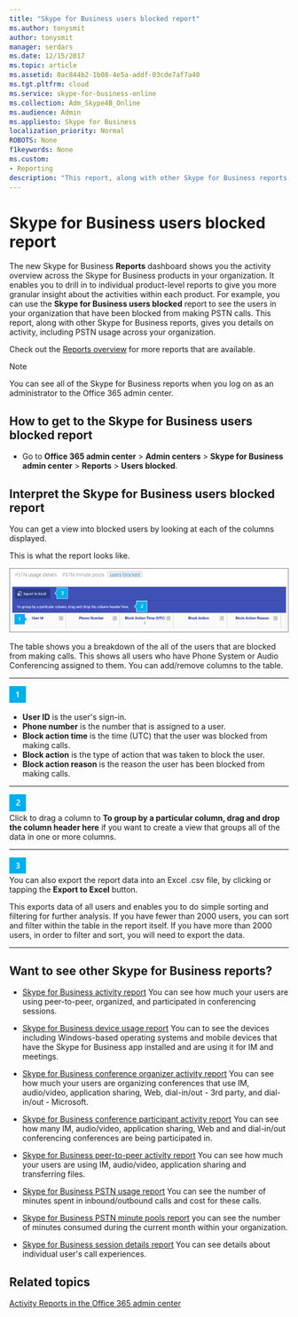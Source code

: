 ```yaml
---
title: "Skype for Business users blocked report"
ms.author: tonysmit
author: tonysmit
manager: serdars
ms.date: 12/15/2017
ms.topic: article
ms.assetid: 0ac844b2-1b08-4e5a-addf-03cde7af7a40
ms.tgt.pltfrm: cloud
ms.service: skype-for-business-online
ms.collection: Adm_Skype4B_Online
ms.audience: Admin
ms.appliesto: Skype for Business
localization_priority: Normal
ROBOTS: None
f1keywords: None
ms.custom:
- Reporting
description: "This report, along with other Skype for Business reports, gives you details on activity, including PSTN usage across your organization. "
---
```


# Skype for Business users blocked report

The new Skype for Business **Reports** dashboard shows you the activity overview across the Skype for Business products in your organization. It enables you to drill in to individual product-level reports to give you more granular insight about the activities within each product. For example, you can use the **Skype for Business users blocked** report to see the users in your organization that have been blocked from making PSTN calls. This report, along with other Skype for Business reports, gives you details on activity, including PSTN usage across your organization.
  
 Check out the [Reports overview](https://support.office.com/article/0d6dfb17-8582-4172-a9a9-aed798150263) for more reports that are available.
  
> [!NOTE]
> You can see all of the Skype for Business reports when you log on as an administrator to the Office 365 admin center. 
  
## How to get to the Skype for Business users blocked report

- Go to **Office 365 admin center** > **Admin centers** > **Skype for Business admin center** > **Reports** > **Users blocked**.
    
## Interpret the Skype for Business users blocked report

You can get a view into blocked users by looking at each of the columns displayed.
  
This is what the report looks like. 
  
![Blocked users report](../images/df50a413-7a51-4340-a59b-3f83de941762.png)

The table shows you a breakdown of the all of the users that are blocked from making calls. This shows all users who have Phone System or Audio Conferencing assigned to them. You can add/remove columns to the table.
***
![1](../images/SfBCallout1.png)
*   **User ID** is the user's sign-in.
*   **Phone number** is the number that is assigned to a user. 
*   **Block action time** is the time (UTC) that the user was blocked from making calls.
*   **Block action** is the type of action that was taken to block the user.
*   **Block action reason** is the reason the user has been blocked from making calls.
***
![2](../images/SfBCallout2.png)<br/>
Click to drag a column to **To group by a particular column, drag and drop the column header here** if you want to create a view that groups all of the data in one or more columns.
***
![3](../images/SfBCallout3.png)<br/>
You can also export the report data into an Excel .csv file, by clicking or tapping the **Export to Excel** button.

This exports data of all users and enables you to do simple sorting and filtering for further analysis. If you have fewer than 2000 users, you can sort and filter within the table in the report itself. If you have more than 2000 users, in order to filter and sort, you will need to export the data.
***

## Want to see other Skype for Business reports?

- [Skype for Business activity report](skype-for-business-activity-report.md) You can see how much your users are using peer-to-peer, organized, and participated in conferencing sessions.
    
- [Skype for Business device usage report](skype-for-business-device-usage-report.md) You can to see the devices including Windows-based operating systems and mobile devices that have the Skype for Business app installed and are using it for IM and meetings.
    
- [Skype for Business conference organizer activity report](skype-for-business-conference-organizer-activity-report.md) You can see how much your users are organizing conferences that use IM, audio/video, application sharing, Web, dial-in/out - 3rd party, and dial-in/out - Microsoft.
    
- [Skype for Business conference participant activity report](skype-for-business-conference-participant-activity-report.md) You can see how many IM, audio/video, application sharing, Web and and dial-in/out conferencing conferences are being participated in.
    
- [Skype for Business peer-to-peer activity report](skype-for-business-peer-to-peer-activity-report.md) You can see how much your users are using IM, audio/video, application sharing and transferring files.
    
- [Skype for Business PSTN usage report](skype-for-business-pstn-usage-report.md) You can see the number of minutes spent in inbound/outbound calls and cost for these calls.

- [Skype for Business PSTN minute pools report](skype-for-business-pstn-minute-pools-report.md) you can see the number of minutes consumed during the current month within your organization.

- [Skype for Business session details report](skype-for-business-session-details-report.md) You can see details about individual user's call experiences.
   
## Related topics
[Activity Reports in the Office 365 admin center](https://support.office.com/article/0d6dfb17-8582-4172-a9a9-aed798150263)
